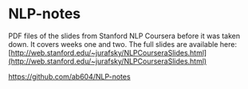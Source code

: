 # NLP-notes

PDF files of the slides from Stanford NLP Coursera before it was taken down. It covers weeks one and two. The full slides are available here: [http://web.stanford.edu/~jurafsky/NLPCourseraSlides.html](http://web.stanford.edu/~jurafsky/NLPCourseraSlides.html)



https://github.com/ab604/NLP-notes